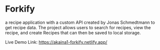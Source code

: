 # Forkify
a recipe application with a custom API created by Jonas Schmedtmann to get recipe data. The project allows users to search for recipes, view the recipe, and create Recipes that can then be saved to local storage.

Live Demo Link:  https://akaina1-forkify.netlify.app/
